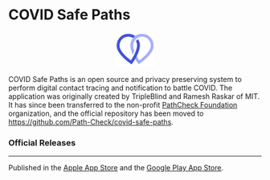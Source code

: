 # COVID Safe Paths

<div align="center">
   <img width="80" height="67" alt="pathcheck logo" src="https://github.com/Path-Check/covid-safe-paths/raw/develop/assets/Safe_Paths_Logo.png">
</div>

COVID Safe Paths is an open source and privacy preserving system to perform digital contact tracing and notification to battle COVID.  The application was originally created by TripleBlind and Ramesh Raskar of MIT.  It has since been transferred to the non-profit [PathCheck Foundation](https://pathcheck.org) organization, and the official repository has been moved to https://github.com/Path-Check/covid-safe-paths.


### Official Releases
-------------------------------------------------------------------
Published in the [Apple App Store](https://apps.apple.com/us/app/covid-safe-paths/id1508266966) and the [Google Play App Store](https://play.google.com/store/apps/details?id=org.pathcheck.covidsafepaths).
